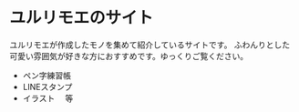 # ユルリモエのサイト

ユルリモエが作成したモノを集めて紹介しているサイトです。
ふわんりとした可愛い雰囲気が好きな方におすすめです。ゆっくりご覧ください。

* ペン字練習帳
* LINEスタンプ
* イラスト　
等
